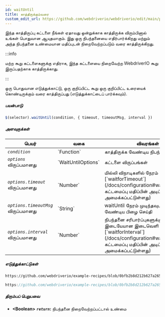 ```yaml
---
id: waitUntil
title: காத்திருக்கும்வரை
custom_edit_url: https://github.com/webdriverio/webdriverio/edit/main/packages/webdriverio/src/commands/element/waitUntil.ts
---
```


இந்த காத்திருப்பு கட்டளை நீங்கள் ஏதாவது ஒன்றுக்காக காத்திருக்க விரும்பினால் உங்கள் பொதுவான ஆயுதமாகும். இது ஒரு நிபந்தனையை எதிர்பார்க்கிறது மற்றும் அந்த நிபந்தனை உண்மையான மதிப்புடன் நிறைவேற்றப்படும் வரை காத்திருக்கிறது.

:::info

மற்ற கூறு கட்டளைகளுக்கு எதிராக, இந்த கட்டளையை நிறைவேற்ற WebdriverIO கூறு இருப்பதற்காக காத்திருக்காது.

:::

ஒரு பொதுவான எடுத்துக்காட்டு, ஒரு குறிப்பிட்ட கூறு ஒரு குறிப்பிட்ட உரையைக் கொண்டிருக்கும் வரை காத்திருப்பது (எடுத்துக்காட்டைப் பார்க்கவும்).

##### பயன்பாடு

```js
$(selector).waitUntil(condition, { timeout, timeoutMsg, interval })
```

##### அளவுருக்கள்

<table>
  <thead>
    <tr>
      <th>பெயர்</th><th>வகை</th><th>விவரங்கள்</th>
    </tr>
  </thead>
  <tbody>
    <tr>
      <td><code><var>condition</var></code></td>
      <td>`Function`</td>
      <td>காத்திருக்க வேண்டிய நிபந்தனை</td>
    </tr>
    <tr>
      <td><code><var>options</var></code><br /><span className="label labelWarning">விருப்பமானது</span></td>
      <td>`WaitUntilOptions`</td>
      <td>கட்டளை விருப்பங்கள்</td>
    </tr>
    <tr>
      <td><code><var>options.timeout</var></code><br /><span className="label labelWarning">விருப்பமானது</span></td>
      <td>`Number`</td>
      <td>மில்லி விநாடிகளில் நேரம் (இயல்புநிலை [`waitforTimeout`](/docs/configuration#waitfortimeout) கட்டமைப்பு மதிப்பின் அடிப்படையில் அமைக்கப்பட்டுள்ளது)</td>
    </tr>
    <tr>
      <td><code><var>options.timeoutMsg</var></code><br /><span className="label labelWarning">விருப்பமானது</span></td>
      <td>`String`</td>
      <td>waitUntil நேரம் முடிந்தவுடன் எழுப்ப வேண்டிய பிழை செய்தி</td>
    </tr>
    <tr>
      <td><code><var>options.interval</var></code><br /><span className="label labelWarning">விருப்பமானது</span></td>
      <td>`Number`</td>
      <td>நிபந்தனை சரிபார்ப்புகளுக்கு இடையேயான இடைவெளி (இயல்புநிலை [`waitforInterval`](/docs/configuration#waitforinterval) கட்டமைப்பு மதிப்பின் அடிப்படையில் அமைக்கப்பட்டுள்ளது)</td>
    </tr>
  </tbody>
</table>

##### எடுத்துக்காட்டுகள்

```html reference title="index.html" useHTTPS
https://github.com/webdriverio/example-recipes/blob/0bfb2b8d212b627a2659b10f4449184b657e1d59/waitUntil/index.html#L3-L8
```

```js reference title="waitUntilExample.js" useHTTPS
https://github.com/webdriverio/example-recipes/blob/0bfb2b8d212b627a2659b10f4449184b657e1d59/waitUntil/waitUntilExample.js#L6-L14
```

##### திரும்பப் பெறுபவை

- **&lt;Boolean&gt;**
            **<code><var>return</var></code>:** நிபந்தனை நிறைவேற்றப்பட்டால் உண்மை